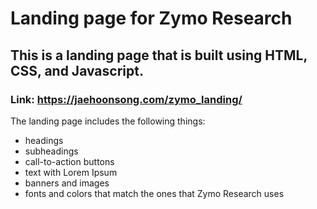 # Landing page for Zymo Research
## This is a landing page that is built using HTML, CSS, and Javascript.
### Link: https://jaehoonsong.com/zymo_landing/
The landing page includes the following things:
* headings 
* subheadings
* call-to-action buttons
* text with Lorem Ipsum
* banners and images 
* fonts and colors that match the ones that Zymo Research uses

